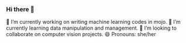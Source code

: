### Hi there 👋

<!--
**jumonlala/jumonlala** is a ✨ _special_ ✨ repository because its `README.md` (this file) appears on your GitHub profile.

Here are some ideas to get you started:

- 🔭 I’m currently working on ...
- 🌱 I’m currently learning ...
- 👯 I’m looking to collaborate on ...
- 🤔 I’m looking for help with ...
- 💬 Ask me about ...
- 📫 How to reach me: ...
- 😄 Pronouns: ...
- ⚡ Fun fact: ...
-->

🔭 I’m currently working on writing machine learning codes in mojo.
🌱 I’m currently learning data manipulation and management. 
👯 I’m looking to collaborate on computer vision projects.
😄 Pronouns: she/her
